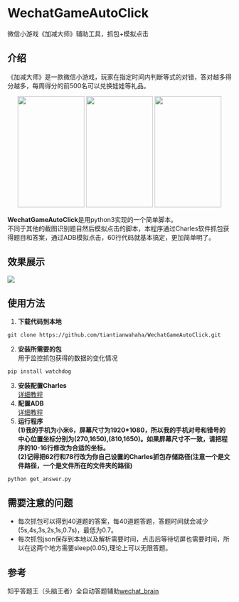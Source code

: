# WechatGameAutoClick
微信小游戏《加减大师》辅助工具，抓包+模拟点击

## 介绍
《加减大师》是一款微信小游戏，玩家在指定时间内判断等式的对错，答对越多得分越多，每周得分的前500名可以兑换娃娃等礼品。<br>
<div align=center>
<img width="150" height="250" src="https://github.com/tiantianwahaha/WechatGameAutoClick/raw/master/img/example1.png"/>
<img width="150" height="250" src="https://github.com/tiantianwahaha/WechatGameAutoClick/raw/master/img/example2.png"/>
<img width="150" height="250" src="https://github.com/tiantianwahaha/WechatGameAutoClick/raw/master/img/example3.png"/>
</div>

**WechatGameAutoClick**是用python3实现的一个简单脚本。<br>
不同于其他的截图识别题目然后模拟点击的脚本，本程序通过Charles软件抓包获得题目和答案，通过ADB模拟点击，60行代码就基本搞定，更加简单明了。

## 效果展示
![](https://github.com/tiantianwahaha/WechatGameAutoClick/raw/master/img/autoclick.gif)

## 使用方法

1. **下载代码到本地**
```
git clone https://github.com/tiantianwahaha/WechatGameAutoClick.git
```
2. **安装所需要的包**<br>
用于监控抓包获得的数据的变化情况
```
pip install watchdog
```

3. **安装配置Charles**<br>
[详细教程](https://github.com/tiantianwahaha/WechatGameAutoClick/wiki/Charles%E8%AF%A6%E7%BB%86%E6%95%99%E7%A8%8B)
4. **配置ADB**<br>
[详细教程](https://github.com/tiantianwahaha/WechatGameAutoClick/wiki/ADB%E9%85%8D%E7%BD%AE%E6%95%99%E7%A8%8B)
5. **运行程序**<br>
**(1)我的手机为小米6，屏幕尺寸为1920*1080，所以我的手机对号和错号的中心位置坐标分别为(270,1650),(810,1650)。如果屏幕尺寸不一致，请把程序的10-16行修改为合适的坐标。**<br>
**(2)记得把62行和78行改为你自己设置的Charles抓包存储路径(注意一个是文件路径，一个是文件所在的文件夹的路径)**
```
python get_answer.py
```

## 需要注意的问题
* 每次抓包可以得到40道题的答案，每40道题答题，答题时间就会减少(5s,4s,3s,2s,1s,0.7s)，最低为0.7。<br>
* 每次抓包json保存到本地以及解析需要时间，点击后等待切屏也需要时间，所以在这两个地方需要sleep(0.05),理论上可以无限答题。

## 参考
知乎答题王（头脑王者）全自动答题辅助[wechat_brain](https://github.com/251321639/wechat_brain)
